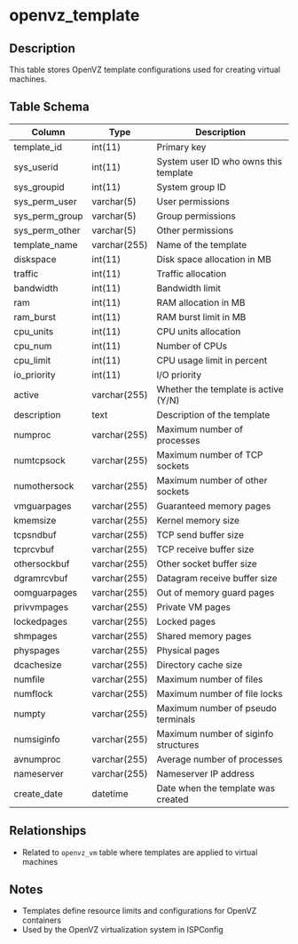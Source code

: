 # openvz_template

## Description
This table stores OpenVZ template configurations used for creating virtual machines.

## Table Schema
| Column | Type | Description |
|--------|------|-------------|
| template_id | int(11) | Primary key |
| sys_userid | int(11) | System user ID who owns this template |
| sys_groupid | int(11) | System group ID |
| sys_perm_user | varchar(5) | User permissions |
| sys_perm_group | varchar(5) | Group permissions |
| sys_perm_other | varchar(5) | Other permissions |
| template_name | varchar(255) | Name of the template |
| diskspace | int(11) | Disk space allocation in MB |
| traffic | int(11) | Traffic allocation |
| bandwidth | int(11) | Bandwidth limit |
| ram | int(11) | RAM allocation in MB |
| ram_burst | int(11) | RAM burst limit in MB |
| cpu_units | int(11) | CPU units allocation |
| cpu_num | int(11) | Number of CPUs |
| cpu_limit | int(11) | CPU usage limit in percent |
| io_priority | int(11) | I/O priority |
| active | varchar(255) | Whether the template is active (Y/N) |
| description | text | Description of the template |
| numproc | varchar(255) | Maximum number of processes |
| numtcpsock | varchar(255) | Maximum number of TCP sockets |
| numothersock | varchar(255) | Maximum number of other sockets |
| vmguarpages | varchar(255) | Guaranteed memory pages |
| kmemsize | varchar(255) | Kernel memory size |
| tcpsndbuf | varchar(255) | TCP send buffer size |
| tcprcvbuf | varchar(255) | TCP receive buffer size |
| othersockbuf | varchar(255) | Other socket buffer size |
| dgramrcvbuf | varchar(255) | Datagram receive buffer size |
| oomguarpages | varchar(255) | Out of memory guard pages |
| privvmpages | varchar(255) | Private VM pages |
| lockedpages | varchar(255) | Locked pages |
| shmpages | varchar(255) | Shared memory pages |
| physpages | varchar(255) | Physical pages |
| dcachesize | varchar(255) | Directory cache size |
| numfile | varchar(255) | Maximum number of files |
| numflock | varchar(255) | Maximum number of file locks |
| numpty | varchar(255) | Maximum number of pseudo terminals |
| numsiginfo | varchar(255) | Maximum number of siginfo structures |
| avnumproc | varchar(255) | Average number of processes |
| nameserver | varchar(255) | Nameserver IP address |
| create_date | datetime | Date when the template was created |

## Relationships
- Related to `openvz_vm` table where templates are applied to virtual machines

## Notes
- Templates define resource limits and configurations for OpenVZ containers
- Used by the OpenVZ virtualization system in ISPConfig
